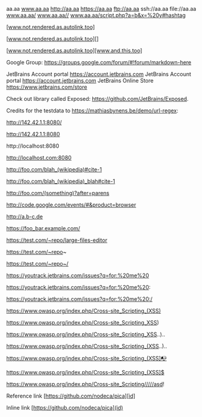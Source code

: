 aa.aa
www.aa.aa
http://aa.aa
https://aa.aa
ftp://aa.aa
ssh://aa.aa
file://aa.aa
www.aa.aa/
www.aa.aa//
www.aa.aa/script.php?a=b&x=%20y#hashtag

[www.not.rendered.as.autolink.too]

[www.not.rendered.as.autolink.too][]

[www.not.rendered.as.autolink.too][www.and.this.too]

Google Group: https://groups.google.com/forum/#!forum/markdown-here

JetBrains Account portal 
https://account.jetbrains.com
JetBrains Account portal https://account.jetbrains.com
JetBrains Online Store https://www.jetbrains.com/store

Check out library called Exposed: https://github.com/JetBrains/Exposed.

Credits for the testdata to https://mathiasbynens.be/demo/url-regex:

http://142.42.1.1:8080/

http://142.42.1.1:8080

http://localhost:8080

http://localhost.com:8080

http://foo.com/blah_(wikipedia)#cite-1

http://foo.com/blah_(wikipedia)_blah#cite-1

http://foo.com/(something)?after=parens

http://code.google.com/events/#&product=browser

http://a.b-c.de

https://foo_bar.example.com/

https://test.com/~repo/large-files-editor

https://test.com/~repo~

https://test.com/~repo~/

https://youtrack.jetbrains.com/issues?q=for:%20me%20

https://youtrack.jetbrains.com/issues?q=for:%20me%20:

https://youtrack.jetbrains.com/issues?q=for:%20me%20:/

https://www.owasp.org/index.php/Cross-site_Scripting_(XSS)

https://www.owasp.org/index.php/Cross-site_Scripting_XSS)

https://www.owasp.org/index.php/Cross-site_Scripting_XSS..)..

https://www.owasp.org/index.php/Cross-site_Scripting_(XSS..)..

https://www.owasp.org/index.php/Cross-site_Scripting_(XSS]📭

https://www.owasp.org/index.php/Cross-site_Scripting_(XSS]$

https://www.owasp.org/index.php/Cross-site_Scripting/////asd!

Reference link [https://github.com/nodeca/pica][id]

Inline link [https://github.com/nodeca/pica](id)
